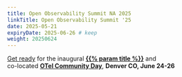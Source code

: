 ```yaml
---
title: Open Observability Summit NA 2025
linkTitle: Open Observability Summit '25
date: 2025-05-21
expiryDate: 2025-06-26 # keep
weight: 20250624
---
```


<i class="fas fa-bullhorn"></i> <span class="d-none d-sm-inline">[Get
ready][CNCF-blog] for the inaugural</span> [**{{% param title %}}**][oss] and <span class="d-none d-md-inline"><br></span> <span class="d-none d-sm-inline">co-located </span>[**OTel Community
Day**][ocd], **Denver CO, <span class="text-nowrap">June 24-26</span>**

[CNCF-blog]: /blog/2025/otel-day/
[oss]: https://events.linuxfoundation.org/open-source-summit-north-america/?utm_source=opentelemetry&utm_medium=all&utm_campaign=Open-Observability-Summit-2025&utm_content=slim-banner
[ocd]: https://events.linuxfoundation.org/open-observability-summit-otel-community-day/
